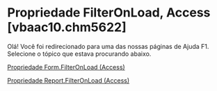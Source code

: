 
# Propriedade FilterOnLoad, Access [vbaac10.chm5622]

Olá! Você foi redirecionado para uma das nossas páginas de Ajuda F1. Selecione o tópico que estava procurando abaixo.

[Propriedade Form.FilterOnLoad (Access)](http://msdn.microsoft.com/library/546f367f-fbe5-355f-ad48-784ac5f28c8d%28Office.15%29.aspx)

[Propriedade Report.FilterOnLoad (Access)](http://msdn.microsoft.com/library/37d0e39d-dfd5-c2b7-e549-9b165a90ceb9%28Office.15%29.aspx)

